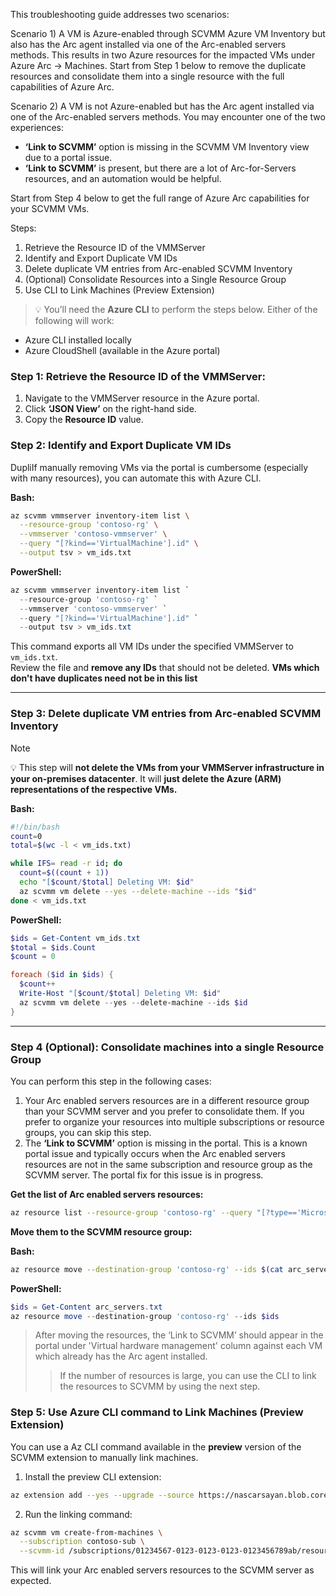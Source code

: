 This troubleshooting guide addresses two scenarios:

Scenario 1) A VM is Azure-enabled through SCVMM Azure VM Inventory but also has the Arc agent installed via one of the Arc-enabled servers methods. This results in two Azure resources for the impacted VMs under Azure Arc -> Machines. Start from Step 1 below to remove the duplicate resources and consolidate them into a single resource with the full capabilities of Azure Arc.

Scenario 2) A VM is not Azure-enabled but has the Arc agent installed via one of the Arc-enabled servers methods. You may encounter one of the two experiences: 
   - **‘Link to SCVMM’** option is missing in the SCVMM VM Inventory view due to a portal issue.
   - **‘Link to SCVMM’** is present, but there are a lot of Arc-for-Servers resources, and an automation would be helpful.

Start from Step 4 below to get the full range of Azure Arc capabilities for your SCVMM VMs.

Steps:

1. Retrieve the Resource ID of the VMMServer
2. Identify and Export Duplicate VM IDs
3. Delete duplicate VM entries from Arc-enabled SCVMM Inventory
4. (Optional) Consolidate Resources into a Single Resource Group
5. Use CLI to Link Machines (Preview Extension)

> 💡 You’ll need the **Azure CLI** to perform the steps below. Either of the following will work:
- Azure CLI installed locally
- Azure CloudShell (available in the Azure portal)

### Step 1: Retrieve the Resource ID of the VMMServer:

1. Navigate to the VMMServer resource in the Azure portal.
2. Click **‘JSON View’** on the right-hand side.
3. Copy the **Resource ID** value.

### Step 2: Identify and Export Duplicate VM IDs

DupliIf manually removing VMs via the portal is cumbersome (especially with many resources), you can automate this with Azure CLI.

**Bash:**
```bash
az scvmm vmmserver inventory-item list \
  --resource-group 'contoso-rg' \
  --vmmserver 'contoso-vmmserver' \
  --query "[?kind=='VirtualMachine'].id" \
  --output tsv > vm_ids.txt
```

**PowerShell:**
```powershell
az scvmm vmmserver inventory-item list `
  --resource-group 'contoso-rg' `
  --vmmserver 'contoso-vmmserver' `
  --query "[?kind=='VirtualMachine'].id" `
  --output tsv > vm_ids.txt
```

This command exports all VM IDs under the specified VMMServer to `vm_ids.txt`.  
Review the file and **remove any IDs** that should not be deleted. **VMs which don't have duplicates need not be in this list**

---

### Step 3: Delete duplicate VM entries from Arc-enabled SCVMM Inventory

> [!NOTE]
> 💡 This step will **not delete the VMs from your VMMServer infrastructure in your on-premises datacenter**. It will **just delete the Azure (ARM) representations of the respective VMs.**

**Bash:**
```bash
#!/bin/bash
count=0
total=$(wc -l < vm_ids.txt)

while IFS= read -r id; do
  count=$((count + 1))
  echo "[$count/$total] Deleting VM: $id"
  az scvmm vm delete --yes --delete-machine --ids "$id"
done < vm_ids.txt
```

**PowerShell:**
```powershell
$ids = Get-Content vm_ids.txt
$total = $ids.Count
$count = 0

foreach ($id in $ids) {
  $count++
  Write-Host "[$count/$total] Deleting VM: $id"
  az scvmm vm delete --yes --delete-machine --ids $id
}
```

---

### Step 4 (Optional): Consolidate machines into a single Resource Group

You can perform this step in the following cases:

1. Your Arc enabled servers resources are in a different resource group than your SCVMM server and you prefer to consolidate them. If you prefer to organize your resources into multiple subscriptions or resource groups, you can skip this step. 
2. The **‘Link to SCVMM’** option is missing in the portal. This is a known portal issue and typically occurs when the Arc enabled servers resources are not in the same subscription and resource group as the SCVMM server. The portal fix for this issue is in progress.

**Get the list of Arc enabled servers resources:**
```bash
az resource list --resource-group 'contoso-rg' --query "[?type=='Microsoft.HybridCompute/machines'].id" --output tsv > arc_servers.txt
```

**Move them to the SCVMM resource group:**

**Bash:**
```bash
az resource move --destination-group 'contoso-rg' --ids $(cat arc_servers.txt)
```

**PowerShell:**
```powershell
$ids = Get-Content arc_servers.txt
az resource move --destination-group 'contoso-rg' --ids $ids
```

> After moving the resources, the ‘Link to SCVMM’ should appear in the portal under 'Virtual hardware management' column against each VM which already has the Arc agent installed.
> > If the number of resources is large, you can use the CLI to link the resources to SCVMM by using the next step.

### Step 5: Use Azure CLI command to Link Machines (Preview Extension)

You can use a Az CLI command available in the **preview** version of the SCVMM extension to manually link machines.

1. Install the preview CLI extension:

```sh
az extension add --yes --upgrade --source https://nascarsayan.blob.core.windows.net/get/scvmm-1.1.3-py2.py3-none-any.whl
```

2. Run the linking command:

```sh
az scvmm vm create-from-machines \
  --subscription contoso-sub \
  --scvmm-id /subscriptions/01234567-0123-0123-0123-0123456789ab/resourceGroups/contoso-rg/providers/Microsoft.ScVmm/vmmServers/contoso-vmmserver
```

This will link your Arc enabled servers resources to the SCVMM server as expected.

